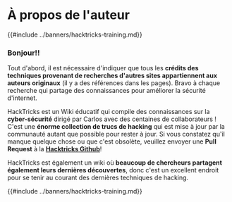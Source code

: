 # À propos de l'auteur

{{#include ../banners/hacktricks-training.md}}

### Bonjour!!

Tout d'abord, il est nécessaire d'indiquer que tous les **crédits des techniques provenant de recherches d'autres sites appartiennent aux auteurs originaux** (il y a des références dans les pages). Bravo à chaque recherche qui partage des connaissances pour améliorer la sécurité d'internet.

HackTricks est un Wiki éducatif qui compile des connaissances sur la **cyber-sécurité** dirigé par Carlos avec des centaines de collaborateurs ! C'est une **énorme collection de trucs de hacking** qui est mise à jour par la communauté autant que possible pour rester à jour. Si vous constatez qu'il manque quelque chose ou que c'est obsolète, veuillez envoyer une **Pull Request** à la [**Hacktricks Github**](https://github.com/carlospolop/hacktricks)!

HackTricks est également un wiki où **beaucoup de chercheurs partagent également leurs dernières découvertes**, donc c'est un excellent endroit pour se tenir au courant des dernières techniques de hacking.

{{#include ../banners/hacktricks-training.md}}
